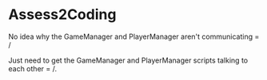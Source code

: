 # Assess2Coding
No idea why the GameManager and PlayerManager aren't communicating = /

Just need to get the GameManager and PlayerManager scripts talking to each other = /.
